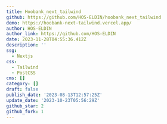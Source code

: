 ```yaml
---
title: Hoobank_next_tailwind
github: https://github.com/HOS-ELDIN/hoobank_next_tailwind
demo: https://hoobank-next-tailwind.vercel.app/
author: HOS-ELDIN
author_link: https://github.com/HOS-ELDIN
date: 2023-11-28T04:55:36.412Z
description: ''
ssg:
  - Nextjs
css:
  - Tailwind
  - PostCSS
cms: []
category: []
draft: false
publish_date: '2023-08-13T12:57:25Z'
update_date: '2023-10-23T05:56:29Z'
github_star: 2
github_fork: 1
---
```

